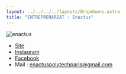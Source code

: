 ```yaml
---
layout: ../../../../layouts/Dropdowns.astro
title: "ENTREPRENARIAT : Enactus"
---
```

![enactus](/assets/assos/enactus.png)  
- [Site](https://www.polytech.sorbonne-universite.fr/vie-associative/enactus-polytech-sorbonne)  
- [Instagram](https://www.instagram.com/enactuspolytechsorbonne/)  
- [Facebook](https://www.facebook.com/Enactus-Polytech-Sorbonne-488533267865303)  
- Mail : enactuspolytechparis@gmail.com